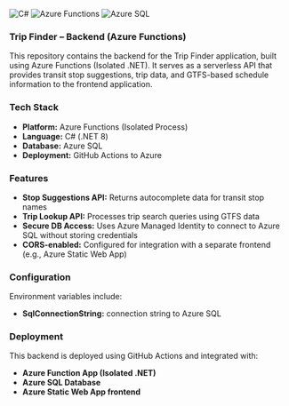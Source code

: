 ![C#](https://img.shields.io/badge/Language-C%23-239120?logo=c-sharp&logoColor=white&style=flat)
![Azure Functions](https://img.shields.io/badge/Backend-Azure_Functions-brightgreen)
![Azure SQL](https://img.shields.io/badge/Database-Azure_SQL-blue)

### Trip Finder – Backend (Azure Functions)

This repository contains the backend for the Trip Finder application, built using Azure Functions (Isolated .NET). It serves as a serverless API that provides transit stop suggestions, trip data, and GTFS-based schedule information to the frontend application.

### Tech Stack

- **Platform:** Azure Functions (Isolated Process)  
- **Language:** C# (.NET 8)  
- **Database:** Azure SQL  
- **Deployment:** GitHub Actions to Azure  

### Features
- **Stop Suggestions API:** Returns autocomplete data for transit stop names  
- **Trip Lookup API:** Processes trip search queries using GTFS data  
- **Secure DB Access:** Uses Azure Managed Identity to connect to Azure SQL without storing credentials  
- **CORS-enabled:** Configured for integration with a separate frontend (e.g., Azure Static Web App)  

### Configuration
Environment variables include:
- **SqlConnectionString:** connection string to Azure SQL   

### Deployment
This backend is deployed using GitHub Actions and integrated with:
- **Azure Function App (Isolated .NET)**  
- **Azure SQL Database**  
- **Azure Static Web App frontend**  
